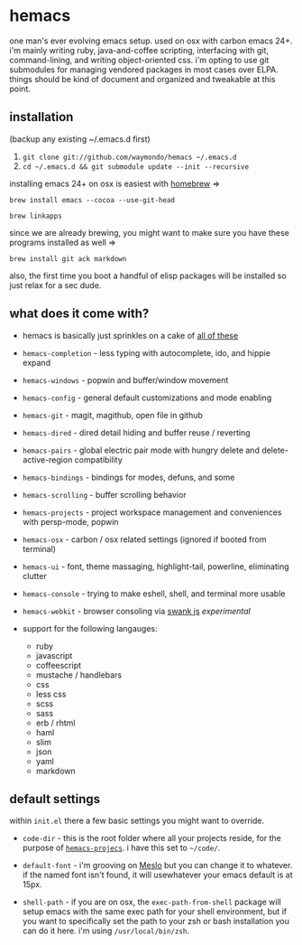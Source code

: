 # hemacs

one man's ever evolving emacs setup. used on osx with carbon emacs 24+. i'm mainly writing ruby, java-and-coffee scripting, interfacing with git, command-lining, and writing object-oriented css. i'm opting to use git submodules for managing vendored packages in most cases over ELPA. things should be kind of document and organized and tweakable at this point.

## installation

(backup any existing ~/.emacs.d first)

1. `git clone git://github.com/waymondo/hemacs ~/.emacs.d`
2. `cd ~/.emacs.d && git submodule update --init --recursive`

installing emacs 24+ on osx is easiest with [homebrew](http://mxcl.github.com/homebrew) =>

`brew install emacs --cocoa --use-git-head`

`brew linkapps`

since we are already brewing, you might want to make sure you have these programs installed as well => 

`brew install git ack markdown`

also, the first time you boot a handful of elisp packages will be installed so just relax for a sec dude.

## what does it come with?

* hemacs is basically just sprinkles on a cake of [all of these](https://github.com/waymondo/hemacs/tree/master/vendor)

* `hemacs-completion` - less typing with autocomplete, ido, and hippie expand

* `hemacs-windows` - popwin and buffer/window movement

* `hemacs-config`  - general default customizations and mode enabling

* `hemacs-git` - magit, magithub, open file in github

* `hemacs-dired` - dired detail hiding and buffer reuse / reverting

* `hemacs-pairs` - global electric pair mode with hungry delete and delete-active-region compatibility

* `hemacs-bindings` - bindings for modes, defuns, and some

* `hemacs-scrolling` - buffer scrolling behavior

* `hemacs-projects` - project workspace management and conveniences with persp-mode, popwin

* `hemacs-osx` - carbon / osx related settings (ignored if booted from terminal)

* `hemacs-ui` - font, theme massaging, highlight-tail, powerline, eliminating clutter

* `hemacs-console` - trying to make eshell, shell, and terminal more usable

* `hemacs-webkit` - browser consoling via [swank js](https://github.com/swank-js/swank-js) *experimental*

* support for the following langauges: 
  - ruby
  - javascript
  - coffeescript
  - mustache / handlebars
  - css
  - less css
  - scss
  - sass
  - erb / rhtml
  - haml
  - slim
  - json
  - yaml
  - markdown

## default settings

within `init.el` there a few basic settings you might want to override.

* `code-dir` - this is the root folder where all your projects reside, for the purpose of [`hemacs-projecs`](https://github.com/waymondo/hemacs/tree/master/vendor). i have this set to `~/code/`.

* `default-font` - i'm grooving on [Meslo](https://github.com/andreberg/Meslo-Font) but you can change it to whatever. if the named font isn't found, it will usewhatever your emacs default is at 15px.

* `shell-path` - if you are on osx, the `exec-path-from-shell` package will setup emacs with the same exec path for your shell environment, but if you want to specifically set the path to your zsh or bash installation you can do it here. i'm using `/usr/local/bin/zsh`.

